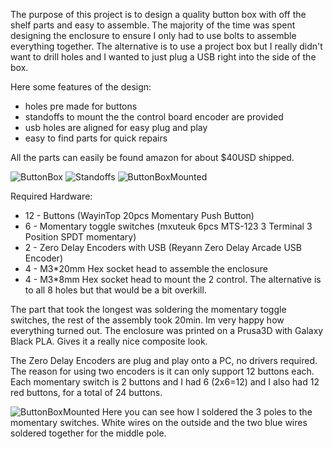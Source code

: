 The purpose of this project is to design a quality button box with off the shelf parts and easy to assemble. 
The majority of the time was spent designing the enclosure to ensure I only had to use bolts to assemble everything together.
The alternative is to use a project box but I really didn't want to drill holes and I wanted to just plug a USB right into the side of the box. 

Here some features of the design: 
- holes pre made for buttons
- standoffs to mount the the control board encoder are provided
- usb holes are aligned for easy plug and play
- easy to find parts for quick repairs 

All the parts can easily be found amazon for about $40USD shipped. 

![ButtonBox](../assets/images/simracing/20210201_194734.jpg)
![Standoffs](../assets/images/simracing/20210201_193154.jpg)
![ButtonBoxMounted](../assets/images/simracing/20210201_200602.jpg)

Required Hardware:
- 12 - Buttons (WayinTop 20pcs Momentary Push Button)
- 6 - Momentary toggle switches (mxuteuk 6pcs MTS-123 3 Terminal 3 Position SPDT momentary)
- 2 - Zero Delay Encoders with USB (Reyann Zero Delay Arcade USB Encoder)
- 4 - M3*20mm Hex socket head to assemble the enclosure
- 4 - M3*8mm Hex socket head to mount the 2 control. The alternative is to all 8 holes but that would be a bit overkill.  

The part that took the longest was soldering the momentary toggle switches, the rest of the assembly took 20min. Im very happy how everything turned out. The enclosure was printed on a Prusa3D with Galaxy Black PLA. Gives it a really nice composite look.

The Zero Delay Encoders are plug and play onto a PC, no drivers required. The reason for using two encoders is it can only support 12 buttons each. Each momentary switch is 2 buttons and I had 6 (2x6=12) and I also had 12  red buttons, for a total of 24 buttons. 
 
![ButtonBoxMounted](../assets/images/simracing/122044_004.jpeg)
Here you can see how I soldered the 3 poles to the momentary switches. White wires on the outside and the two blue wires soldered together for the middle pole. 